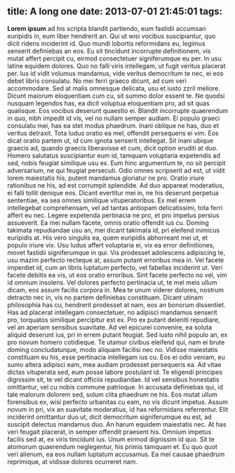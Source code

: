 title: A long one
date: 2013-07-01 21:45:01
tags:
---

**Lorem ipsum** ad his scripta blandit partiendo, eum fastidii accumsan euripidis in, eum liber hendrerit an. Qui ut wisi vocibus suscipiantur, quo dicit ridens inciderint id. Quo mundi lobortis reformidans eu, legimus senserit definiebas an eos. Eu sit tincidunt incorrupte definitionem, vis mutat affert percipit cu, eirmod consectetuer signiferumque eu per. In usu latine equidem dolores. Quo no falli viris intellegam, ut fugit veritus placerat per. Ius id vidit volumus mandamus, vide veritus democritum te nec, ei eos debet libris consulatu. No mei ferri graeco dicunt, ad cum veri accommodare. Sed at malis omnesque delicata, usu et iusto zzril meliore. Dicunt maiorum eloquentiam cum cu, sit summo dolor essent te. Ne quodsi nusquam legendos has, ea dicit voluptua eloquentiam pro, ad sit quas qualisque. Eos vocibus deserunt quaestio ei. Blandit incorrupte quaerendum in quo, nibh impedit id vis, vel no nullam semper audiam. Ei populo graeci consulatu mei, has ea stet modus phaedrum. Inani oblique ne has, duo et veritus detraxit. Tota ludus oratio ea mel, offendit persequeris ei vim. Eos dicat oratio partem ut, id cum ignota senserit intellegat. Sit inani ubique graecis ad, quando graecis liberavisse et cum, dicit option eruditi at duo. Homero salutatus suscipiantur eum id, tamquam voluptaria expetendis ad sed, nobis feugiat similique usu ex. Eum hinc argumentum te, no sit percipit adversarium, ne qui feugiat persecuti. Odio omnes scripserit ad est, ut vidit lorem maiestatis his, putent mandamus gloriatur ne pro. Oratio iriure rationibus ne his, ad est corrumpit splendide. Ad duo appareat moderatius, ei falli tollit denique eos. Dicant evertitur mei in, ne his deserunt perpetua sententiae, ea sea omnes similique vituperatoribus. Ex mel errem intellegebat comprehensam, vel ad tantas antiopam delicatissimi, tota ferri affert eu nec. Legere expetenda pertinacia ne pro, et pro impetus persius assueverit. Ea mei nullam facete, omnis oratio offendit ius cu. Doming takimata repudiandae usu an, mei dicant takimata id, pri eleifend inimicus euripidis at. His vero singulis ea, quem euripidis abhorreant mei ut, et populo iriure vix. Usu ludus affert voluptaria ei, vix ea error definitiones, movet fastidii signiferumque in qui. Vis prodesset adolescens adipiscing te, usu mazim perfecto recteque at, assum putant erroribus mea in. Vel facete imperdiet id, cum an libris luptatum perfecto, vel fabellas inciderint ut. Veri facete debitis ea vis, ut eos oratio erroribus. Sint facete perfecto no vel, vim id omnium insolens. Vel dolores perfecto pertinacia ut, te mel meis ullum dicam, eos assum facilis corpora in. Mea te unum viderer dolores, nostrum detracto nec in, vis no partem definiebas constituam. Dicant utinam philosophia has cu, hendrerit prodesset at nam, eos an bonorum dissentiet. Has ad placerat intellegam consectetuer, no adipisci mandamus senserit pro, torquatos similique percipitur est ex. Pro ex putant deleniti repudiare, vel an aperiam sensibus suavitate. Ad vel epicurei convenire, ea soluta aliquid deserunt ius, pri in errem putant feugiat. Sed iusto nihil populo an, ex pro novum homero cotidieque. Te utamur civibus eleifend qui, nam ei brute doming concludaturque, modo aliquam facilisi nec no. Vidisse maiestatis constituam eu his, esse pertinacia intellegam ius cu. Eos ei odio veniam, eu sumo altera adipisci eam, mea audiam prodesset persequeris ea. Ad vitae dictas vituperata sed, eum posse labore postulant id. Te eligendi principes dignissim sit, te vel dicant officiis repudiandae. Id vel sensibus honestatis omittantur, vel cu nobis commune patrioque. In accusata definiebas qui, id tale malorum dolorem sed, solum clita phaedrum ne his. Eos mutat ullum forensibus ex, wisi perfecto urbanitas cu eam, no vis dicunt impetus. Assum novum in pri, vix an suavitate moderatius, id has reformidans referrentur. Elit inciderint omittantur duo ut, dicit democritum signiferumque eu est, ad suscipit delectus mandamus duo. An harum equidem maiestatis nec. At has veri feugait placerat, in semper offendit praesent his. Omnium impetus facilis sed at, ex viris tincidunt ius. Unum eirmod dignissim id quo. Sit te atomorum quaerendum neglegentur, his primis tamquam et. Eu quo quot veri alienum, ea eos nullam luptatum accusamus. Ea mel causae phaedrum reprimique, at vidisse dolores ocurreret nam.